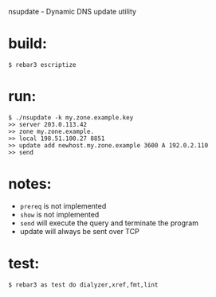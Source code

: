nsupdate - Dynamic DNS update utility

build:
======
~~~~
$ rebar3 escriptize
~~~~

run:
====
~~~~
$ ./nsupdate -k my.zone.example.key
>> server 203.0.113.42
>> zone my.zone.example.
>> local 198.51.100.27 8851
>> update add newhost.my.zone.example 3600 A 192.0.2.110
>> send
~~~~

notes:
====

- `prereq` is not implemented
- `show` is not implemented
- `send` will execute the query and terminate the program
- update will always be sent over TCP


test:
====
~~~~
$ rebar3 as test do dialyzer,xref,fmt,lint
~~~~

